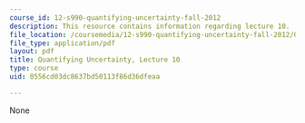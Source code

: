 ```yaml
---
course_id: 12-s990-quantifying-uncertainty-fall-2012
description: This resource contains information regarding lecture 10.
file_location: /coursemedia/12-s990-quantifying-uncertainty-fall-2012/0556cd03dc8637bd50113f86d36dfeaa_MIT12_S990F12_lec10.pdf
file_type: application/pdf
layout: pdf
title: Quantifying Uncertainty, Lecture 10
type: course
uid: 0556cd03dc8637bd50113f86d36dfeaa

---
```

None
